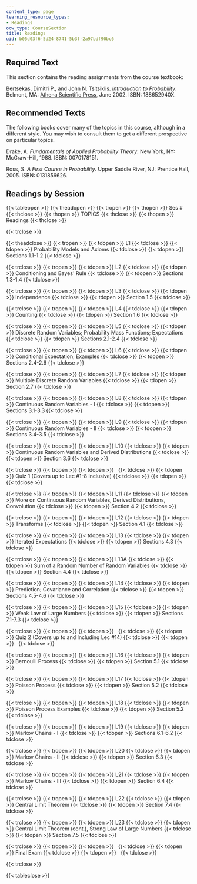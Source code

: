 ```yaml
---
content_type: page
learning_resource_types:
- Readings
ocw_type: CourseSection
title: Readings
uid: b05d03f6-5d24-8741-5b3f-2a97bdf90bc6
---
```


Required Text
-------------

This section contains the reading assignments from the course textbook:

Bertsekas, Dimitri P., and John N. Tsitsiklis. _Introduction to Probability_. Belmont, MA: [Athena Scientific Press](http://www.athenasc.com/probbook.html), June 2002. ISBN: 188652940X.

Recommended Texts
-----------------

The following books cover many of the topics in this course, although in a different style. You may wish to consult them to get a different prospective on particular topics.

Drake, A. _Fundamentals of Applied Probability Theory_. New York, NY: McGraw-Hill, 1988. ISBN: 0070178151.

Ross, S. _A First Course in Probability_. Upper Saddle River, NJ: Prentice Hall, 2005. ISBN: 0131856626.

Readings by Session
-------------------

{{< tableopen >}}
{{< theadopen >}}
{{< tropen >}}
{{< thopen >}}
Ses #
{{< thclose >}}
{{< thopen >}}
TOPICS
{{< thclose >}}
{{< thopen >}}
Readings
{{< thclose >}}

{{< trclose >}}

{{< theadclose >}}
{{< tropen >}}
{{< tdopen >}}
L1
{{< tdclose >}}
{{< tdopen >}}
Probability Models and Axioms
{{< tdclose >}}
{{< tdopen >}}
Sections 1.1-1.2
{{< tdclose >}}

{{< trclose >}}
{{< tropen >}}
{{< tdopen >}}
L2
{{< tdclose >}}
{{< tdopen >}}
Conditioning and Bayes' Rule
{{< tdclose >}}
{{< tdopen >}}
Sections 1.3-1.4
{{< tdclose >}}

{{< trclose >}}
{{< tropen >}}
{{< tdopen >}}
L3
{{< tdclose >}}
{{< tdopen >}}
Independence
{{< tdclose >}}
{{< tdopen >}}
Section 1.5
{{< tdclose >}}

{{< trclose >}}
{{< tropen >}}
{{< tdopen >}}
L4
{{< tdclose >}}
{{< tdopen >}}
Counting
{{< tdclose >}}
{{< tdopen >}}
Section 1.6
{{< tdclose >}}

{{< trclose >}}
{{< tropen >}}
{{< tdopen >}}
L5
{{< tdclose >}}
{{< tdopen >}}
Discrete Random Variables; Probability Mass Functions; Expectations
{{< tdclose >}}
{{< tdopen >}}
Sections 2.1-2.4
{{< tdclose >}}

{{< trclose >}}
{{< tropen >}}
{{< tdopen >}}
L6
{{< tdclose >}}
{{< tdopen >}}
Conditional Expectation; Examples
{{< tdclose >}}
{{< tdopen >}}
Sections 2.4-2.6
{{< tdclose >}}

{{< trclose >}}
{{< tropen >}}
{{< tdopen >}}
L7
{{< tdclose >}}
{{< tdopen >}}
Multiple Discrete Random Variables
{{< tdclose >}}
{{< tdopen >}}
Section 2.7
{{< tdclose >}}

{{< trclose >}}
{{< tropen >}}
{{< tdopen >}}
L8
{{< tdclose >}}
{{< tdopen >}}
Continuous Random Variables - I
{{< tdclose >}}
{{< tdopen >}}
Sections 3.1-3.3
{{< tdclose >}}

{{< trclose >}}
{{< tropen >}}
{{< tdopen >}}
L9
{{< tdclose >}}
{{< tdopen >}}
Continuous Random Variables - II
{{< tdclose >}}
{{< tdopen >}}
Sections 3.4-3.5
{{< tdclose >}}

{{< trclose >}}
{{< tropen >}}
{{< tdopen >}}
L10
{{< tdclose >}}
{{< tdopen >}}
Continuous Random Variables and Derived Distributions
{{< tdclose >}}
{{< tdopen >}}
Section 3.6
{{< tdclose >}}

{{< trclose >}}
{{< tropen >}}
{{< tdopen >}}
 
{{< tdclose >}}
{{< tdopen >}}
Quiz 1 (Covers up to Lec #1-8 Inclusive)
{{< tdclose >}}
{{< tdopen >}}
 
{{< tdclose >}}

{{< trclose >}}
{{< tropen >}}
{{< tdopen >}}
L11
{{< tdclose >}}
{{< tdopen >}}
More on Continuous Random Variables, Derived Distributions, Convolution
{{< tdclose >}}
{{< tdopen >}}
Section 4.2
{{< tdclose >}}

{{< trclose >}}
{{< tropen >}}
{{< tdopen >}}
L12
{{< tdclose >}}
{{< tdopen >}}
Transforms
{{< tdclose >}}
{{< tdopen >}}
Section 4.1
{{< tdclose >}}

{{< trclose >}}
{{< tropen >}}
{{< tdopen >}}
L13
{{< tdclose >}}
{{< tdopen >}}
Iterated Expectations
{{< tdclose >}}
{{< tdopen >}}
Sections 4.3
{{< tdclose >}}

{{< trclose >}}
{{< tropen >}}
{{< tdopen >}}
L13A
{{< tdclose >}}
{{< tdopen >}}
Sum of a Random Number of Random Variables
{{< tdclose >}}
{{< tdopen >}}
Section 4.4
{{< tdclose >}}

{{< trclose >}}
{{< tropen >}}
{{< tdopen >}}
L14
{{< tdclose >}}
{{< tdopen >}}
Prediction; Covariance and Correlation
{{< tdclose >}}
{{< tdopen >}}
Sections 4.5-4.6
{{< tdclose >}}

{{< trclose >}}
{{< tropen >}}
{{< tdopen >}}
L15
{{< tdclose >}}
{{< tdopen >}}
Weak Law of Large Numbers
{{< tdclose >}}
{{< tdopen >}}
Sections 7.1-7.3
{{< tdclose >}}

{{< trclose >}}
{{< tropen >}}
{{< tdopen >}}
 
{{< tdclose >}}
{{< tdopen >}}
Quiz 2 (Covers up to and Including Lec #14)
{{< tdclose >}}
{{< tdopen >}}
 
{{< tdclose >}}

{{< trclose >}}
{{< tropen >}}
{{< tdopen >}}
L16
{{< tdclose >}}
{{< tdopen >}}
Bernoulli Process
{{< tdclose >}}
{{< tdopen >}}
Section 5.1
{{< tdclose >}}

{{< trclose >}}
{{< tropen >}}
{{< tdopen >}}
L17
{{< tdclose >}}
{{< tdopen >}}
Poisson Process
{{< tdclose >}}
{{< tdopen >}}
Section 5.2
{{< tdclose >}}

{{< trclose >}}
{{< tropen >}}
{{< tdopen >}}
L18
{{< tdclose >}}
{{< tdopen >}}
Poisson Process Examples
{{< tdclose >}}
{{< tdopen >}}
Section 5.2
{{< tdclose >}}

{{< trclose >}}
{{< tropen >}}
{{< tdopen >}}
L19
{{< tdclose >}}
{{< tdopen >}}
Markov Chains - I
{{< tdclose >}}
{{< tdopen >}}
Sections 6.1-6.2
{{< tdclose >}}

{{< trclose >}}
{{< tropen >}}
{{< tdopen >}}
L20
{{< tdclose >}}
{{< tdopen >}}
Markov Chains - II
{{< tdclose >}}
{{< tdopen >}}
Section 6.3
{{< tdclose >}}

{{< trclose >}}
{{< tropen >}}
{{< tdopen >}}
L21
{{< tdclose >}}
{{< tdopen >}}
Markov Chains - III
{{< tdclose >}}
{{< tdopen >}}
Section 6.4
{{< tdclose >}}

{{< trclose >}}
{{< tropen >}}
{{< tdopen >}}
L22
{{< tdclose >}}
{{< tdopen >}}
Central Limit Theorem
{{< tdclose >}}
{{< tdopen >}}
Section 7.4
{{< tdclose >}}

{{< trclose >}}
{{< tropen >}}
{{< tdopen >}}
L23
{{< tdclose >}}
{{< tdopen >}}
Central Limit Theorem (cont.), Strong Law of Large Numbers
{{< tdclose >}}
{{< tdopen >}}
Section 7.5
{{< tdclose >}}

{{< trclose >}}
{{< tropen >}}
{{< tdopen >}}
 
{{< tdclose >}}
{{< tdopen >}}
Final Exam
{{< tdclose >}}
{{< tdopen >}}
 
{{< tdclose >}}

{{< trclose >}}

{{< tableclose >}}